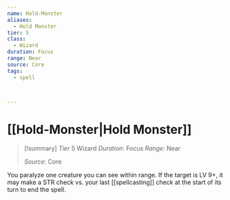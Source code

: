 ```yaml
---
name: Hold-Monster
aliases:
  - Hold Monster
tier: 5
class:
  - Wizard
duration: Focus
range: Near
source: Core
tags:
  - spell



---
```

# [[Hold-Monster|Hold Monster]]

>[!summary]
> *Tier* 5
> Wizard
> *Duration*: Focus
> *Range*: Near
> 
> *Source:* Core

You paralyze one creature you can see within range. If the target is LV 9+, it may make a STR check vs. your last [[spellcasting]] check at the start of its turn to end the spell.



